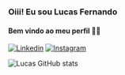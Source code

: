 ### Oiii! Eu sou Lucas Fernando 
#### Bem vindo ao meu perfil 🧑‍💻

[![Linkedin](https://img.shields.io/badge/LinkedIn-0077B5?style=for-the-badge&logo=linkedin&logoColor=white)](https://www.linkedin.com/in/lucas-fernando-paulo%C3%A9-4b939819b/)
[![Instagram](https://img.shields.io/badge/Instagram-E4405F?style=for-the-badge&logo=instagram&logoColor=white)](https://instagram.com/lucas_fernando_peixoto)


![Lucas GitHub stats](https://github-readme-stats.vercel.app/api?username=fernandoppm&show_icons=true&theme=tokyonight)


